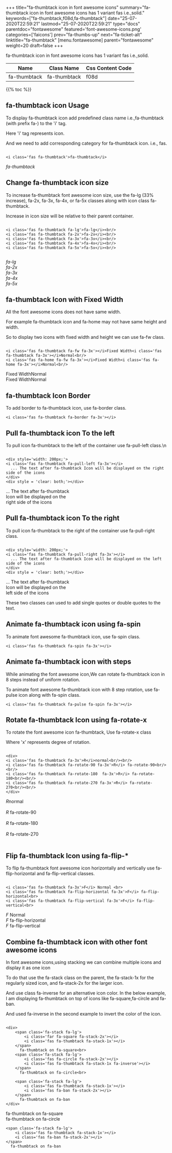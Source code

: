 +++
title="fa-thumbtack icon in font awesome icons"
summary="fa-thumbtack icon in font awesome icons has 1 variant fas i.e.,solid."
keywords=["fa-thumbtack,f08d,fa-thumbtack"]
date="25-07-2020T22:59:21"
lastmod="25-07-2020T22:59:21"
type="docs"
parentdoc="fontawesome"
featured='font-awesome-icons.png'
categories=['faicons']
prev="fa-thumbs-up"
next="fa-ticket-alt"
linktitle="fa-thumbtack"
[menu.fontawesome]
parent="fontawesome"
weight=20
draft=false
+++


fa-thumbtack icon in font awesome icons has 1 variant fas i.e.,solid.

<div class='table-responsive'><table class='table'><thead><tr><th>Name</th><th>Class Name</th><th>Css Content Code</th></tr></thead><tbody><tr><td>fa-thumbtack</td><td>fa-thumbtack</td><td>f08d</td></tr></tbody></table></div>


{{% toc %}}


## fa-thumbtack icon Usage

To display fa-thumbtack icon add predefined class name i.e.,fa-thumbtack (with prefix fa-) to the 'i' tag.

Here 'i' tag represents icon.

And we need to add corresponding category for fa-thumbtack icon. i.e., fas.


```

<i class='fas fa-thumbtack'>fa-thumbtack</i>
```

<i class='fas fa-thumbtack'>fa-thumbtack</i>




## Change fa-thumbtack icon size
To increase fa-thumbtack font awesome icon size, use the fa-lg (33% increase), fa-2x, fa-3x, fa-4x, or fa-5x classes along with icon class fa-thumbtack.

Increase in icon size will be relative to their parent container. 

```

<i class='fas fa-thumbtack fa-lg'>fa-lg</i><br/>
<i class='fas fa-thumbtack fa-2x'>fa-2x</i><br/>
<i class='fas fa-thumbtack fa-3x'>fa-3x</i><br/>
<i class='fas fa-thumbtack fa-4x'>fa-4x</i><br/>
<i class='fas fa-thumbtack fa-5x'>fa-5x</i><br/>
            
```

<i class='fas fa-thumbtack fa-lg'>fa-lg</i><br/>
<i class='fas fa-thumbtack fa-2x'>fa-2x</i><br/>
<i class='fas fa-thumbtack fa-3x'>fa-3x</i><br/>
<i class='fas fa-thumbtack fa-4x'>fa-4x</i><br/>
<i class='fas fa-thumbtack fa-5x'>fa-5x</i><br/>
            



## fa-thumbtack Icon with Fixed Width 

All the font awesome icons does not have same width.

For example fa-thumbtack icon and fa-home may not have same height and width.

So to display two icons with fixed width and height we can use fa-fw class.


```

<i class='fas fa-thumbtack fa-fw fa-3x'></i>Fixed Width<i class='fas fa-thumbtack fa-3x'></i>Normal<br/>
<i class='fas fa-home fa-fw fa-3x'></i>Fixed Width<i class='fas fa-home fa-3x'></i>Normal<br/>
```

<i class='fas fa-thumbtack fa-fw fa-3x'></i>Fixed Width<i class='fas fa-thumbtack fa-3x'></i>Normal<br/>
<i class='fas fa-home fa-fw fa-3x'></i>Fixed Width<i class='fas fa-home fa-3x'></i>Normal<br/>



## fa-thumbtack Icon Border 

To add border to fa-thumbtack icon, use fa-border class.


```
<i class='fas fa-thumbtack fa-border fa-3x'></i>

```
<i class='fas fa-thumbtack fa-border fa-3x'></i>





## Pull fa-thumbtack icon To the left

To pull icon fa-thumbtack to the left of the container use fa-pull-left class.\n

```

<div style='width: 200px;'>
<i class='fas fa-thumbtack fa-pull-left fa-3x'></i>
  ... The text after fa-thumbtack Icon will be displayed on the right side of the icons
</div>
<div style = 'clear: both;'></div>
```

<div style='width: 200px;'>
<i class='fas fa-thumbtack fa-pull-left fa-3x'></i>
  ... The text after fa-thumbtack Icon will be displayed on the right side of the icons
</div>
<div style = 'clear: both;'></div>




## Pull fa-thumbtack icon To the right
To pull icon fa-thumbtack to the right of the container use fa-pull-right class.

```

<div style='width: 200px;'>
<i class='fas fa-thumbtack fa-pull-right fa-3x'></i>
  ... The text after fa-thumbtack Icon will be displayed on the left side of the icons
</div>
<div style = 'clear: both;'></div>
```

<div style='width: 200px;'>
<i class='fas fa-thumbtack fa-pull-right fa-3x'></i>
  ... The text after fa-thumbtack Icon will be displayed on the left side of the icons
</div>
<div style = 'clear: both;'></div>

These two classes can used to add single quotes or double quotes to the text.


## Animate fa-thumbtack icon using fa-spin
To animate font awesome fa-thumbtack icon, use fa-spin class.

```
<i class='fas fa-thumbtack fa-spin fa-3x'></i>
```
<i class='fas fa-thumbtack fa-spin fa-3x'></i>




## Animate fa-thumbtack icon with steps
While animating the font awesome icon,We can rotate fa-thumbtack icon in 8 steps instead of uniform rotation.

To animate font awesome fa-thumbtack icon with 8 step rotation, use fa-pulse icon along with fa-spin class.


```
<i class='fas fa-thumbtack fa-pulse fa-spin fa-3x'></i>

```
<i class='fas fa-thumbtack fa-pulse fa-spin fa-3x'></i>





## Rotate fa-thumbtack Icon using fa-rotate-x
To rotate the font awesome icon fa-thumbtack, Use fa-rotate-x class

Where 'x' represents degree of rotation.


```

<div>
<i class='fas fa-thumbtack fa-3x'>R</i>normal<br/><br/>
<i class='fas fa-thumbtack fa-rotate-90 fa-3x'>R</i> fa-rotate-90<br/><br/> 
<i class='fas fa-thumbtack fa-rotate-180  fa-3x'>R</i> fa-rotate-180<br/><br/> 
<i class='fas fa-thumbtack fa-rotate-270 fa-3x'>R</i> fa-rotate-270<br/><br/>
</div>
```

<div>
<i class='fas fa-thumbtack fa-3x'>R</i>normal<br/><br/>
<i class='fas fa-thumbtack fa-rotate-90 fa-3x'>R</i> fa-rotate-90<br/><br/> 
<i class='fas fa-thumbtack fa-rotate-180  fa-3x'>R</i> fa-rotate-180<br/><br/> 
<i class='fas fa-thumbtack fa-rotate-270 fa-3x'>R</i> fa-rotate-270<br/><br/>
</div>




## Flip fa-thumbtack Icon using fa-flip-*
To flip fa-thumbtack font awesome icon horizontally and vertically use fa-flip-horizontal and fa-flip-vertical classes. 

```

<i class='fas fa-thumbtack fa-3x'>F</i> Normal <br>
<i class='fas fa-thumbtack fa-flip-horizontal fa-3x'>F</i> fa-flip-horizontal<br>
<i class='fas fa-thumbtack fa-flip-vertical fa-3x'>F</i> fa-flip-vertical<br>
```

<i class='fas fa-thumbtack fa-3x'>F</i> Normal <br>
<i class='fas fa-thumbtack fa-flip-horizontal fa-3x'>F</i> fa-flip-horizontal<br>
<i class='fas fa-thumbtack fa-flip-vertical fa-3x'>F</i> fa-flip-vertical<br>




## Combine fa-thumbtack icon with other font awesome icons
In font awesome icons,using stacking we can combine multiple icons and display it as one icon 

To do that use the fa-stack class on the parent, the fa-stack-1x for the regularly sized icon, and fa-stack-2x for the larger icon.

And use class fa-inverse for an alternative icon color. 
In the below example, I am displaying fa-thumbtack on top of icons like fa-square,fa-circle and fa-ban.

And used fa-inverse in the second example to invert the color of the icon.

```

<div>
    <span class='fa-stack fa-lg'>
        <i class='far fa-square fa-stack-2x'></i>
        <i class='fas fa-thumbtack fa-stack-1x'></i>
    </span>
      fa-thumbtack on fa-square<br>
    <span class='fa-stack fa-lg'>
        <i class='fas fa-circle fa-stack-2x'></i>
        <i class='fas fa-thumbtack fa-stack-1x fa-inverse'></i>
    </span>
      fa-thumbtack on fa-circle<br>

    <span class='fa-stack fa-lg'>
        <i class='fas fa-thumbtack fa-stack-1x'></i>
        <i class='fas fa-ban fa-stack-2x'></i>
    </span>
      fa-thumbtack on fa-ban
</div>
```

<div>
    <span class='fa-stack fa-lg'>
        <i class='far fa-square fa-stack-2x'></i>
        <i class='fas fa-thumbtack fa-stack-1x'></i>
    </span>
      fa-thumbtack on fa-square<br>
    <span class='fa-stack fa-lg'>
        <i class='fas fa-circle fa-stack-2x'></i>
        <i class='fas fa-thumbtack fa-stack-1x fa-inverse'></i>
    </span>
      fa-thumbtack on fa-circle<br>

    <span class='fa-stack fa-lg'>
        <i class='fas fa-thumbtack fa-stack-1x'></i>
        <i class='fas fa-ban fa-stack-2x'></i>
    </span>
      fa-thumbtack on fa-ban
</div>






